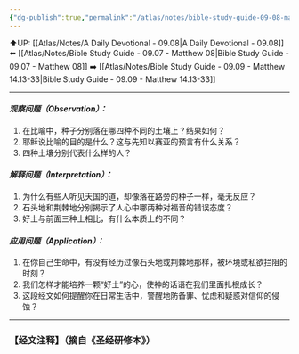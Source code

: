 ```yaml
---
{"dg-publish":true,"permalink":"/atlas/notes/bible-study-guide-09-08-matthew-13-01-23/"}
---
```


⬆️UP: [[Atlas/Notes/A Daily Devotional - 09.08\|A Daily Devotional - 09.08]]
⬅️ [[Atlas/Notes/Bible Study Guide - 09.07 - Matthew 08\|Bible Study Guide - 09.07 - Matthew 08]]
➡️ [[Atlas/Notes/Bible Study Guide - 09.09 - Matthew 14.13-33\|Bible Study Guide - 09.09 - Matthew 14.13-33]] 

---

#### *观察问题（Observation）：*

1. 在比喻中，种子分别落在哪四种不同的土壤上？结果如何？
2. 耶稣说比喻的目的是什么？这与先知以赛亚的预言有什么关系？
3. 四种土壤分别代表什么样的人？
#### *解释问题（Interpretation）：*

1. 为什么有些人听见天国的道，却像落在路旁的种子一样，毫无反应？
2. 石头地和荆棘地分别揭示了人心中哪两种对福音的错误态度？
3. 好土与前面三种土相比，有什么本质上的不同？
#### *应用问题（Application）：*

1. 在你自己生命中，有没有经历过像石头地或荆棘地那样，被环境或私欲拦阻的时刻？
2. 我们怎样才能培养一颗“好土”的心，使神的话语在我们里面扎根成长？
3. 这段经文如何提醒你在日常生活中，警醒地防备罪、忧虑和疑惑对信仰的侵蚀？

---
### 【经文注释】（摘自《圣经研修本》）

